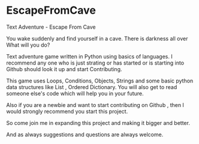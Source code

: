 # EscapeFromCave
Text Adventure - Escape From Cave

You wake suddenly and find yourself in a cave.
There is darkness all over What will you do?

Text adventure game written in Python using basics of languages.
I recommend any one who is just strating or has started or is starting into 
Github should look it up and start Contributing.

This game uses Loops, Conditions, Objects, Strings and some basic python data structures
like List , Ordered Dictionary.
You will also get to read someone else's code which will help you in your future.

Also if you are a newbie and want to start contributing on Github , then I would 
strongly recommend you start this project.

So come join me in expanding this project and making it bigger and better.

And as always suggestions and questions are always welcome. 
